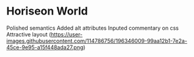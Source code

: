 # Horiseon World
Polished semantics
Added alt attributes
Inputed commentary on css
Attractive layout
(https://user-images.githubusercontent.com/114786756/196346009-99aa12b1-7e2a-45ce-9e95-a15f448ada27.png)
